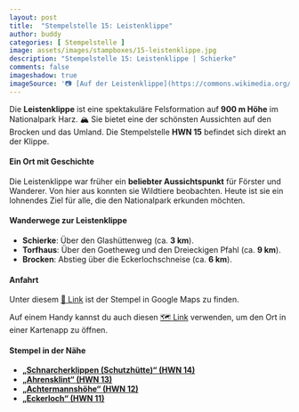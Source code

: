 ```yaml
---
layout: post
title:  "Stempelstelle 15: Leistenklippe"
author: buddy
categories: [ Stempelstelle ]
image: assets/images/stampboxes/15-leistenklippe.jpg
description: "Stempelstelle 15: Leistenklippe | Schierke"
comments: false
imageshadow: true
imageSource: '📷 [Auf der Leistenklippe](https://commons.wikimedia.org/wiki/File:Auf_der_Leistenklippe.JPG) von <a href="//commons.wikimedia.org/wiki/User:FrankBothe" title="User:FrankBothe">FrankBothe</a> unter Lizenz [CC BY-SA 4.0](https://creativecommons.org/licenses/by-sa/4.0)'
---
```


Die **Leistenklippe** ist eine spektakuläre Felsformation auf **900 m Höhe** im Nationalpark Harz. 🏔️ Sie bietet eine der schönsten Aussichten auf den Brocken und das Umland. Die Stempelstelle **HWN 15** befindet sich direkt an der Klippe.

#### Ein Ort mit Geschichte

Die Leistenklippe war früher ein **beliebter Aussichtspunkt** für Förster und Wanderer. Von hier aus konnten sie Wildtiere beobachten. Heute ist sie ein lohnendes Ziel für alle, die den Nationalpark erkunden möchten.

#### Wanderwege zur Leistenklippe

- **Schierke**: Über den Glashüttenweg (ca. **3 km**).
- **Torfhaus**: Über den Goetheweg und den Dreieckigen Pfahl (ca. **9 km**).
- **Brocken**: Abstieg über die Eckerlochschneise (ca. **6 km**).

#### Anfahrt

Unter diesem [📍 Link](https://www.google.com/maps/dir/?api=1&origin=&destination=51.77010%2C%2010.61715) ist der Stempel in Google Maps zu finden.

<div class="android-only">
  Auf einem Handy kannst du auch diesen 
  <a href="geo:51.77010,10.61715">🗺️ Link</a> 
  verwenden, um den Ort in einer Kartenapp zu öffnen.
  <p></p>
</div>

#### Stempel in der Nähe

- [**„Schnarcherklippen (Schutzhütte)“ (HWN 14)**](/stempelstelle-14-schnarcherklippe-schutzhuette)
- [**„Ahrensklint“ (HWN 13)**](/stempelstelle-13-ahrensklint)
- [**„Achtermannshöhe“ (HWN 12)**](/stempelstelle-12-achtermannshoehe)
- [**„Eckerloch“ (HWN 11)**](/stempelstelle-11-eckerloch)
